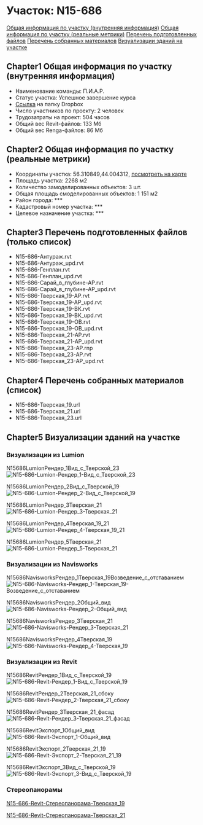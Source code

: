 # Участок: N15-686

[Общая информация по участку (внутренняя информация)](#Chapter1)
[Общая информация по участку (реальные метрики)](#Chapter2)
[Перечень подготовленных файлов](#Chapter3)
[Перечень собранных материалов](#Chapter4)
[Визуализации зданий на участке](#Chapter5)

## <a id="test">Chapter1</a> Общая информация по участку (внутренняя информация)
+ Наименование команды: П.И.А.Р.
+ Статус участка: Успешное завершение курса
+ [Ссылка](https://www.dropbox.com/sh/wvvgv1nw1iqred9/AACKLJWTD4WoVLe1mWFBwLLna/N15_686?dl=0) на папку Dropbox
+ Число участников по проекту: 2 человек
+ Трудозатраты на проект: 504 часов
+ Общий вес Revit-файлов: 133 Мб
+ Общий вес Renga-файлов: 86 Мб
## <a id="test">Chapter2</a> Общая информация по участку (реальные метрики)
+ Координаты участка: 56.310849,44.004312, [посмотреть на карте](yandex.ru/maps/47/nizhny-novgorod/?ll=56.310849%2C44.004312&z=19)
+ Площадь участка: 2268 м2
+ Количество замоделированных объектов: 3 шт.
+ Общая площадь смоделированных объектов: 1 151 м2
+ Район города: *** 
+ Кадастровый номер участка: *** 
+ Целевое назначение участка: *** 
## <a id="test">Chapter3</a> Перечень подготовленных файлов (только список)
+ N15-686-Антураж.rvt
+ N15-686-Антураж_upd.rvt
+ N15-686-Генплан.rvt
+ N15-686-Генплан_upd.rvt
+ N15-686-Сарай_в_глубине-АР.rvt
+ N15-686-Сарай_в_глубине-АР_upd.rvt
+ N15-686-Тверская_19-АР.rvt
+ N15-686-Тверская_19-АР_upd.rvt
+ N15-686-Тверская_19-ВК.rvt
+ N15-686-Тверская_19-ВК_upd.rvt
+ N15-686-Тверская_19-ОВ.rvt
+ N15-686-Тверская_19-ОВ_upd.rvt
+ N15-686-Тверская_21-АР.rvt
+ N15-686-Тверская_21-АР_upd.rvt
+ N15-686-Тверская_23-АР.rnp
+ N15-686-Тверская_23-АР.rvt
+ N15-686-Тверская_23-АР_upd.rvt
## <a id="test">Chapter4</a> Перечень собранных материалов (список)
+ N15-686-Тверская_19.url
+ N15-686-Тверская_21.url
+ N15-686-Тверская_23.url
## <a id="test">Chapter5</a> Визуализации зданий на участке
### Визуализации из Lumion
N15686LumionРендер_1Вид_с_Тверской_23
![N15-686-Lumion-Рендер_1-Вид_с_Тверской_23](/Images/N15_686/N15-686-Lumion-Рендер_1-Вид_с_Тверской_23_Compressed.jpg)

N15686LumionРендер_2Вид_с_Тверской_19
![N15-686-Lumion-Рендер_2-Вид_с_Тверской_19](/Images/N15_686/N15-686-Lumion-Рендер_2-Вид_с_Тверской_19_Compressed.jpg)

N15686LumionРендер_3Тверская_21
![N15-686-Lumion-Рендер_3-Тверская_21](/Images/N15_686/N15-686-Lumion-Рендер_3-Тверская_21_Compressed.jpg)

N15686LumionРендер_4Тверская_19_21
![N15-686-Lumion-Рендер_4-Тверская_19_21](/Images/N15_686/N15-686-Lumion-Рендер_4-Тверская_19_21_Compressed.jpg)

N15686LumionРендер_5Тверская_21
![N15-686-Lumion-Рендер_5-Тверская_21](/Images/N15_686/N15-686-Lumion-Рендер_5-Тверская_21_Compressed.jpg)

### Визуализации из Navisworks
N15686NavisworksРендер_1Тверская_19Возведение_с_отставанием
![N15-686-Navisworks-Рендер_1-Тверская_19-Возведение_с_отставанием](/Images/N15_686/N15-686-Navisworks-Рендер_1-Тверская_19-Возведение_с_отставанием_Compressed.jpg)

N15686NavisworksРендер_2Общий_вид
![N15-686-Navisworks-Рендер_2-Общий_вид](/Images/N15_686/N15-686-Navisworks-Рендер_2-Общий_вид_Compressed.jpg)

N15686NavisworksРендер_3Тверская_21
![N15-686-Navisworks-Рендер_3-Тверская_21](/Images/N15_686/N15-686-Navisworks-Рендер_3-Тверская_21_Compressed.jpg)

N15686NavisworksРендер_4Тверская_19
![N15-686-Navisworks-Рендер_4-Тверская_19](/Images/N15_686/N15-686-Navisworks-Рендер_4-Тверская_19_Compressed.jpg)

### Визуализации из Revit
N15686RevitРендер_1Вид_с_Тверской_19
![N15-686-Revit-Рендер_1-Вид_с_Тверской_19](/Images/N15_686/N15-686-Revit-Рендер_1-Вид_с_Тверской_19_Compressed.jpg)

N15686RevitРендер_2Тверская_21_сбоку
![N15-686-Revit-Рендер_2-Тверская_21_сбоку](/Images/N15_686/N15-686-Revit-Рендер_2-Тверская_21_сбоку_Compressed.jpg)

N15686RevitРендер_3Тверская_21_фасад
![N15-686-Revit-Рендер_3-Тверская_21_фасад](/Images/N15_686/N15-686-Revit-Рендер_3-Тверская_21_фасад_Compressed.jpg)

N15686RevitЭкспорт_1Общий_вид
![N15-686-Revit-Экспорт_1-Общий_вид](/Images/N15_686/N15-686-Revit-Экспорт_1-Общий_вид_Compressed.jpg)

N15686RevitЭкспорт_2Тверская_21_19
![N15-686-Revit-Экспорт_2-Тверская_21_19](/Images/N15_686/N15-686-Revit-Экспорт_2-Тверская_21_19_Compressed.jpg)

N15686RevitЭкспорт_3Вид_с_Тверской_19
![N15-686-Revit-Экспорт_3-Вид_с_Тверской_19](/Images/N15_686/N15-686-Revit-Экспорт_3-Вид_с_Тверской_19_Compressed.jpg)

### Стереопанорамы
[N15-686-Revit-Стереопанорама-Тверская_19](https://pano.autodesk.com/pano.html?url=jpgs/e54be917-47e5-47e0-a0ff-719e903e0189&version=2)

[N15-686-Revit-Стереопанорама-Тверская_21](https://pano.autodesk.com/pano.html?url=jpgs/8f1898c2-83e1-4378-ada2-4e404a272d98&version=2)

